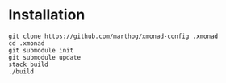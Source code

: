 # Installation

```
git clone https://github.com/marthog/xmonad-config .xmonad
cd .xmonad
git submodule init
git submodule update
stack build
./build
```

